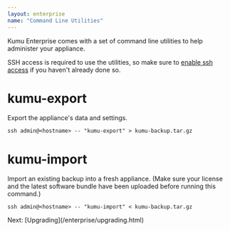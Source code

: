 ```yaml
---
layout: enterprise
name: "Command Line Utilities"
---
```


Kumu Enterprise comes with a set of command line utilities to help administer
your appliance.

SSH access is required to use the utilities, so make sure to
<a href="/enterprise/ssh-access.html">enable ssh access</a> if you haven't
already done so.

# kumu-export

Export the appliance's data and settings.

```
ssh admin@<hostname> -- "kumu-export" > kumu-backup.tar.gz
```

# kumu-import

Import an existing backup into a fresh appliance. (Make sure your license and
the latest software bundle have been uploaded before running this command.)

```
ssh admin@<hostname> -- "kumu-import" < kumu-backup.tar.gz
```

<footer class="page-footer">
  <div class="next">Next: [Upgrading](/enterprise/upgrading.html)</div>
</footer>

